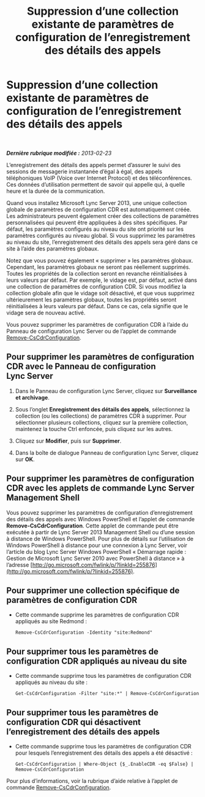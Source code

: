 ﻿---
title: Suppression d’une collection existante de paramètres de configuration de l’enregistrement des détails des appels
TOCTitle: Suppression d’une collection existante de paramètres de configuration de l’enregistrement des détails des appels
ms:assetid: 8ebf5da8-c0fc-498c-8d85-527d3be8479a
ms:mtpsurl: https://technet.microsoft.com/fr-fr/library/JJ688128(v=OCS.15)
ms:contentKeyID: 49891440
ms.date: 05/20/2016
mtps_version: v=OCS.15
ms.translationtype: HT
---

# Suppression d’une collection existante de paramètres de configuration de l’enregistrement des détails des appels

 

_**Dernière rubrique modifiée :** 2013-02-23_

L’enregistrement des détails des appels permet d’assurer le suivi des sessions de messagerie instantanée d’égal à égal, des appels téléphoniques VoIP (Voice over Internet Protocol) et des téléconférences. Ces données d’utilisation permettent de savoir qui appelle qui, à quelle heure et la durée de la communication.

Quand vous installez Microsoft Lync Server 2013, une unique collection globale de paramètres de configuration CDR est automatiquement créée. Les administrateurs peuvent également créer des collections de paramètres personnalisées qui peuvent être appliquées à des sites spécifiques. Par défaut, les paramètres configurés au niveau du site ont priorité sur les paramètres configurés au niveau global. Si vous supprimez les paramètres au niveau du site, l’enregistrement des détails des appels sera géré dans ce site à l’aide des paramètres globaux.

Notez que vous pouvez également « supprimer » les paramètres globaux. Cependant, les paramètres globaux ne seront pas réellement supprimés. Toutes les propriétés de la collection seront en revanche réinitialisées à leurs valeurs par défaut. Par exemple, le vidage est, par défaut, activé dans une collection de paramètres de configuration CDR. Si vous modifiez la collection globale afin que le vidage soit désactivé, et que vous supprimez ultérieurement les paramètres globaux, toutes les propriétés seront réinitialisées à leurs valeurs par défaut. Dans ce cas, cela signifie que le vidage sera de nouveau activé.

Vous pouvez supprimer les paramètres de configuration CDR à l’aide du Panneau de configuration Lync Server ou de l’applet de commande [Remove-CsCdrConfiguration](https://docs.microsoft.com/en-us/powershell/module/skype/Remove-CsCdrConfiguration).

## Pour supprimer les paramètres de configuration CDR avec le Panneau de configuration Lync Server

1.  Dans le Panneau de configuration Lync Server, cliquez sur **Surveillance et archivage**.

2.  Sous l’onglet **Enregistrement des détails des appels**, sélectionnez la collection (ou les collections) de paramètres CDR à supprimer. Pour sélectionner plusieurs collections, cliquez sur la première collection, maintenez la touche Ctrl enfoncée, puis cliquez sur les autres.

3.  Cliquez sur **Modifier**, puis sur **Supprimer**.

4.  Dans la boîte de dialogue Panneau de configuration Lync Server, cliquez sur **OK**.

## Pour supprimer les paramètres de configuration CDR avec les applets de commande Lync Server Management Shell

Vous pouvez supprimer les paramètres de configuration d’enregistrement des détails des appels avec Windows PowerShell et l’applet de commande **Remove-CsCdrConfiguration**. Cette applet de commande peut être exécutée à partir de Lync Server 2013 Management Shell ou d’une session à distance de Windows PowerShell. Pour plus de détails sur l’utilisation de Windows PowerShell à distance pour une connexion à Lync Server, voir l’article du blog Lync Server Windows PowerShell « Démarrage rapide : Gestion de Microsoft Lync Server 2010 avec PowerShell à distance » à l’adresse [http://go.microsoft.com/fwlink/p/?linkId=255876](http://go.microsoft.com/fwlink/p/?linkid=255876).

## Pour supprimer une collection spécifique de paramètres de configuration CDR

  - Cette commande supprime les paramètres de configuration CDR appliqués au site Redmond :
    
        Remove-CsCdrConfiguration -Identity "site:Redmond"

## Pour supprimer tous les paramètres de configuration CDR appliqués au niveau du site

  - Cette commande supprime tous les paramètres de configuration CDR appliqués au niveau du site :
    
        Get-CsCdrConfiguration -Filter "site:*" | Remove-CsCdrConfiguration

## Pour supprimer tous les paramètres de configuration CDR qui désactivent l’enregistrement des détails des appels

  - Cette commande supprime tous les paramètres de configuration CDR pour lesquels l’enregistrement des détails des appels a été désactivé :
    
        Get-CsCdrConfiguration | Where-Object {$_.EnableCDR -eq $False} | Remove-CsCdrConfiguration

Pour plus d’informations, voir la rubrique d’aide relative à l’applet de commande [Remove-CsCdrConfiguration](https://docs.microsoft.com/en-us/powershell/module/skype/Remove-CsCdrConfiguration).


